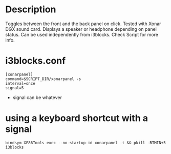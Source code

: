 # Description

Toggles between the front and the back panel on click.
Tested with Xonar DGX sound card. 
Displays a speaker or headphone depending on panel status.
Can be used independently from i3blocks.
Check Script for more info.

# i3blocks.conf

```
[xonarpanel]
command=$SCRIPT_DIR/xonarpanel -s
interval=once
signal=5
```

- signal can be whatever

# using a keyboard shortcut with a signal

```
bindsym XF86Tools exec --no-startup-id xonarpanel -t && pkill -RTMIN+5 i3blocks
```
